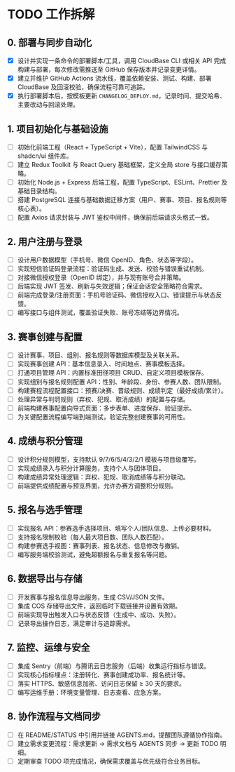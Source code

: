 # TODO 工作拆解

## 0. 部署与同步自动化
- [x] 设计并实现一条命令的部署脚本/工具，调用 CloudBase CLI 或相关 API 完成构建与部署，每次修改需推送至 GitHub 保存版本并记录变更详情。
- [x] 建立并维护 GitHub Actions 流水线，覆盖依赖安装、测试、构建、部署 CloudBase 及回滚校验，确保流程可靠可追踪。
- [x] 执行部署脚本后，按模板更新 `CHANGELOG_DEPLOY.md`，记录时间、提交哈希、主要改动与回滚处理。

## 1. 项目初始化与基础设施
- [ ] 初始化前端工程（React + TypeScript + Vite），配置 TailwindCSS 与 shadcn/ui 组件库。
- [ ] 建立 Redux Toolkit 与 React Query 基础框架，定义全局 store 与接口缓存策略。
- [ ] 初始化 Node.js + Express 后端工程，配置 TypeScript、ESLint、Prettier 及基础目录结构。
- [ ] 搭建 PostgreSQL 连接与基础数据迁移方案（用户、赛事、项目、报名规则等核心表）。
- [ ] 配置 Axios 请求封装与 JWT 鉴权中间件，确保前后端请求头格式一致。

## 2. 用户注册与登录
- [ ] 设计用户数据模型（手机号、微信 OpenID、角色、状态等字段）。
- [ ] 实现短信验证码登录流程：验证码生成、发送、校验与错误重试机制。
- [ ] 对接微信授权登录（OpenID 绑定），并与现有账号合并策略。
- [ ] 后端实现 JWT 签发、刷新与失效逻辑；保证会话安全策略符合需求。
- [ ] 前端完成登录/注册页面：手机号验证码、微信授权入口、错误提示与状态反馈。
- [ ] 编写接口与组件测试，覆盖验证失败、账号冻结等边界情况。

## 3. 赛事创建与配置
- [ ] 设计赛事、项目、组别、报名规则等数据库模型及关联关系。
- [ ] 实现赛事创建 API：基本信息录入、时间地点、赛事模板选择。
- [ ] 打通项目管理 API：内置标准田径项目 CRUD、自定义项目模板保存。
- [ ] 实现组别与报名规则配置 API：性别、年龄段、身份、参赛人数、团队限制。
- [ ] 构建赛程流程配置接口：预赛/决赛、晋级规则、成绩判定（最好成绩/累计）。
- [ ] 处理异常与判罚规则（弃权、犯规、取消成绩）的配置与存储。
- [ ] 前端构建赛事配置向导式页面：多步表单、进度保存、验证提示。
- [ ] 为关键配置流程编写端到端测试，验证完整创建赛事的可用性。

## 4. 成绩与积分管理
- [ ] 设计积分规则模型，支持默认 9/7/6/5/4/3/2/1 模板与项目级覆写。
- [ ] 实现成绩录入与积分计算服务，支持个人与团体项目。
- [ ] 构建成绩异常处理逻辑：弃权、犯规、取消成绩等与积分联动。
- [ ] 前端提供成绩配置与预览界面，允许办赛方调整积分规则。

## 5. 报名与选手管理
- [ ] 实现报名 API：参赛选手选择项目、填写个人/团队信息、上传必要材料。
- [ ] 支持报名限制校验（每人最大项目数、团队人数匹配）。
- [ ] 构建参赛选手视图：赛事列表、报名状态、信息修改与撤销。
- [ ] 编写服务端校验测试，避免超额报名与重复报名等问题。

## 6. 数据导出与存储
- [ ] 开发赛事与报名信息导出服务，生成 CSV/JSON 文件。
- [ ] 集成 COS 存储导出文件，返回临时下载链接并设置有效期。
- [ ] 前端实现导出触发入口与状态反馈（生成中、成功、失败）。
- [ ] 记录导出操作日志，满足审计与追踪需求。

## 7. 监控、运维与安全
- [ ] 集成 Sentry（前端）与腾讯云日志服务（后端）收集运行指标与错误。
- [ ] 实现核心指标埋点：注册转化、赛事创建成功率、报名统计等。
- [ ] 落实 HTTPS、敏感信息加密、访问日志保留 ≥ 30 天的要求。
- [ ] 编写运维手册：环境变量管理、日志查看、应急方案。

## 8. 协作流程与文档同步
- [ ] 在 README/STATUS 中引用并链接 AGENTS.md，提醒团队遵循协作指南。
- [ ] 建立需求变更流程：需求更新 → 需求文档与 AGENTS 同步 → 更新 TODO 明细。
- [ ] 定期审查 TODO 项完成情况，确保需求覆盖与优先级符合业务目标。
